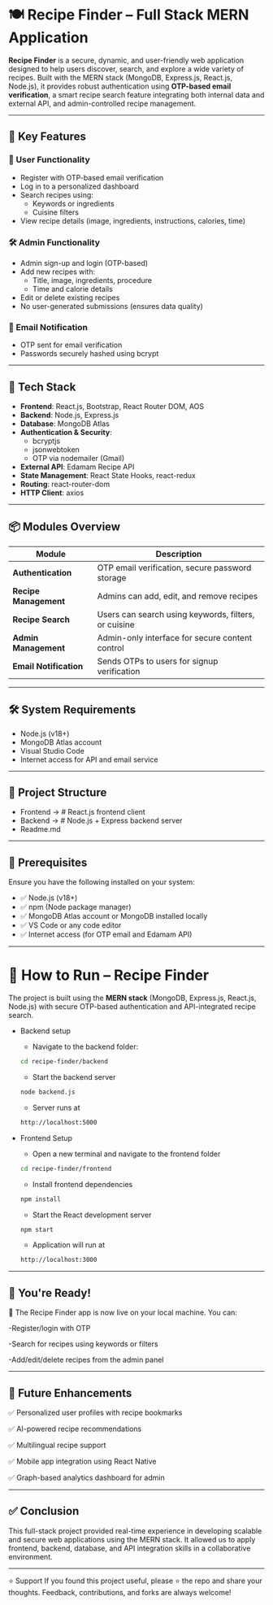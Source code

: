 # 🍽️ Recipe Finder – Full Stack MERN Application

**Recipe Finder** is a secure, dynamic, and user-friendly web application designed to help users discover, search, and explore a wide variety of recipes. Built with the MERN stack (MongoDB, Express.js, React.js, Node.js), it provides robust authentication using **OTP-based email verification**, a smart recipe search feature integrating both internal data and external API, and admin-controlled recipe management.

---

## 🎯 Key Features

### 👤 User Functionality
- Register with OTP-based email verification
- Log in to a personalized dashboard
- Search recipes using:
  - Keywords or ingredients
  - Cuisine filters
- View recipe details (image, ingredients, instructions, calories, time)

### 🛠️ Admin Functionality
- Admin sign-up and login (OTP-based)
- Add new recipes with:
  - Title, image, ingredients, procedure
  - Time and calorie details
- Edit or delete existing recipes
- No user-generated submissions (ensures data quality)

### 📩 Email Notification
- OTP sent for email verification
- Passwords securely hashed using bcrypt

---

## 🧰 Tech Stack

- **Frontend**: React.js, Bootstrap, React Router DOM, AOS
- **Backend**: Node.js, Express.js
- **Database**: MongoDB Atlas
- **Authentication & Security**:
  - bcryptjs
  - jsonwebtoken
  - OTP via nodemailer (Gmail)
- **External API**: Edamam Recipe API
- **State Management**: React State Hooks, react-redux
- **Routing**: react-router-dom
- **HTTP Client**: axios

---

## 📦 Modules Overview

| Module | Description |
|--------|-------------|
| **Authentication** | OTP email verification, secure password storage |
| **Recipe Management** | Admins can add, edit, and remove recipes |
| **Recipe Search** | Users can search using keywords, filters, or cuisine |
| **Admin Management** | Admin-only interface for secure content control |
| **Email Notification** | Sends OTPs to users for signup verification |

---

## 🛠️ System Requirements

- Node.js (v18+)
- MongoDB Atlas account
- Visual Studio Code
- Internet access for API and email service

---

## 📁 Project Structure

- Frontend -> # React.js frontend client
- Backend ->  # Node.js + Express backend server
- Readme.md

---

## 🔧 Prerequisites

Ensure you have the following installed on your system:

- ✅ Node.js (v18+)
- ✅ npm (Node package manager)
- ✅ MongoDB Atlas account or MongoDB installed locally
- ✅ VS Code or any code editor
- ✅ Internet access (for OTP email and Edamam API)

---
# 🚀 How to Run – Recipe Finder 

The project is built using the **MERN stack** (MongoDB, Express.js, React.js, Node.js) with secure OTP-based authentication and API-integrated recipe search.

- Backend setup
  
   - Navigate to the backend folder:
   ```bash
   cd recipe-finder/backend
   ```
   - Start the backend server
   ```bash
   node backend.js
   ```
   - Server runs at
   ```bash
   http://localhost:5000
   ```

- Frontend Setup
  
   - Open a new terminal and navigate to the frontend folder
   ```bash
   cd recipe-finder/frontend
   ```
   - Install frontend dependencies
   ```bash
   npm install
   ```
   - Start the React development server
   ```bash
   npm start
   ```
   - Application will run at
   ```bash
   http://localhost:3000
   ```
---
## 📌 You're Ready!
🎉 The Recipe Finder app is now live on your local machine. You can:

-Register/login with OTP

-Search for recipes using keywords or filters

-Add/edit/delete recipes from the admin panel

---

## 🔮 Future Enhancements
✅ Personalized user profiles with recipe bookmarks

✅ AI-powered recipe recommendations

✅ Multilingual recipe support

✅ Mobile app integration using React Native

✅ Graph-based analytics dashboard for admin

---

## ✅ Conclusion
This full-stack project provided real-time experience in developing scalable and secure web applications using the MERN stack. It allowed us to apply frontend, backend, database, and API integration skills in a collaborative environment.

---
⭐ Support
If you found this project useful, please ⭐ the repo and share your thoughts.
Feedback, contributions, and forks are always welcome!

